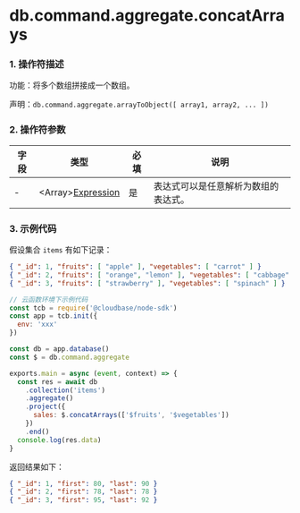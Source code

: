 # db.command.aggregate.concatArrays

### 1. 操作符描述

功能：将多个数组拼接成一个数组。

声明：`db.command.aggregate.arrayToObject([ array1, array2, ... ])`

### 2. 操作符参数

| 字段 | 类型                                        | 必填 | 说明                                 |
| ---- | ------------------------------------------- | ---- | ------------------------------------ |
| -    | &lt;Array&gt;[Expression](../expression.md) | 是   | 表达式可以是任意解析为数组的表达式。 |

### 3. 示例代码

假设集合 `items` 有如下记录：

```json
{ "_id": 1, "fruits": [ "apple" ], "vegetables": [ "carrot" ] }
{ "_id": 2, "fruits": [ "orange", "lemon" ], "vegetables": [ "cabbage" ] }
{ "_id": 3, "fruits": [ "strawberry" ], "vegetables": [ "spinach" ] }
```

```js
// 云函数环境下示例代码
const tcb = require('@cloudbase/node-sdk')
const app = tcb.init({
  env: 'xxx'
})

const db = app.database()
const $ = db.command.aggregate

exports.main = async (event, context) => {
  const res = await db
    .collection('items')
    .aggregate()
    .project({
      sales: $.concatArrays(['$fruits', '$vegetables'])
    })
    .end()
  console.log(res.data)
}
```

返回结果如下：

```json
{ "_id": 1, "first": 80, "last": 90 }
{ "_id": 2, "first": 78, "last": 78 }
{ "_id": 3, "first": 95, "last": 92 }
```
